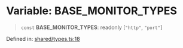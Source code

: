 # Variable: BASE\_MONITOR\_TYPES

> `const` **BASE\_MONITOR\_TYPES**: readonly \[`"http"`, `"port"`\]

Defined in: [shared/types.ts:18](https://github.com/Nick2bad4u/Uptime-Watcher/blob/3cce0c3b352c8390536ca3c7399ece50a05faf18/shared/types.ts#L18)
